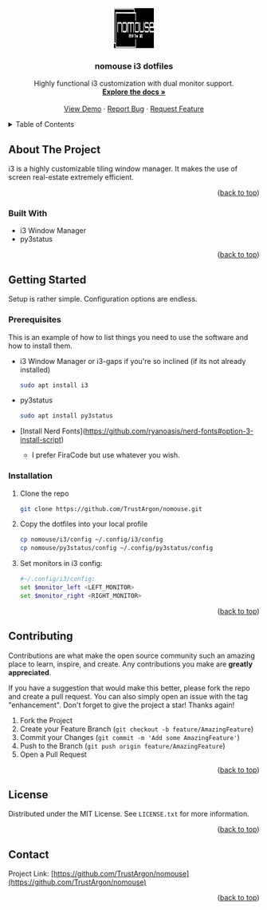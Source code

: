 <div align="center">
  <a href="https://github.com/TrustArgon/nomouse">
    <img src="images/logo.png" alt="Logo" width="80" height="80">
  </a>

<h3 align="center">nomouse i3 dotfiles</h3>

  <p align="center">
    Highly functional i3 customization with dual monitor support.
    <br />
    <a href="https://github.com/TrustArgon/nomouse"><strong>Explore the docs »</strong></a>
    <br />
    <br />
    <a href="https://github.com/TrustArgon/nomouse">View Demo</a>
    ·
    <a href="https://github.com/TrustArgon/nomouse/issues">Report Bug</a>
    ·
    <a href="https://github.com/TrustArgon/nomouse/issues">Request Feature</a>
  </p>
</div>



<!-- TABLE OF CONTENTS -->
<details>
  <summary>Table of Contents</summary>
  <ol>
    <li>
      <a href="#about-the-project">About The Project</a>
      <ul>
        <li><a href="#built-with">Built With</a></li>
      </ul>
    </li>
    <li>
      <a href="#getting-started">Getting Started</a>
      <ul>
        <li><a href="#prerequisites">Prerequisites</a></li>
        <li><a href="#installation">Installation</a></li>
      </ul>
    </li>
    <li><a href="#usage">Usage</a></li>
    <li><a href="#roadmap">Roadmap</a></li>
    <li><a href="#contributing">Contributing</a></li>
    <li><a href="#license">License</a></li>
    <li><a href="#contact">Contact</a></li>
    <li><a href="#acknowledgments">Acknowledgments</a></li>
  </ol>
</details>



<!-- ABOUT THE PROJECT -->
## About The Project

i3 is a highly customizable tiling window manager. It makes the use of screen real-estate extremely efficient. 

<p align="right">(<a href="#readme-top">back to top</a>)</p>



### Built With

* i3 Window Manager
* py3status

<p align="right">(<a href="#readme-top">back to top</a>)</p>



<!-- GETTING STARTED -->
## Getting Started

Setup is rather simple. Configuration options are endless.

### Prerequisites

This is an example of how to list things you need to use the software and how to install them.
* i3 Window Manager or i3-gaps if you're so inclined (if its not already installed)
  ```sh
  sudo apt install i3
  ```
* py3status
  ```sh
  sudo apt install py3status
  ```
* [Install Nerd Fonts](<LeftMouse>https://github.com/ryanoasis/nerd-fonts#option-3-install-script)
  * I prefer FiraCode but use whatever you wish.


### Installation

1. Clone the repo
   ```sh
   git clone https://github.com/TrustArgon/nomouse.git
   ```
2. Copy the dotfiles into your local profile
   ```sh
   cp nomouse/i3/config ~/.config/i3/config
   cp nomouse/py3status/config ~/.config/py3status/config
   ```
4. Set monitors in i3 config:
   ```sh
   #~/.config/i3/config:
   set $monitor_left <LEFT_MONITOR>
   set $monitor_right <RIGHT_MONITOR>
   ```

<p align="right">(<a href="#readme-top">back to top</a>)</p>

<!-- CONTRIBUTING -->
## Contributing

Contributions are what make the open source community such an amazing place to learn, inspire, and create. Any contributions you make are **greatly appreciated**.

If you have a suggestion that would make this better, please fork the repo and create a pull request. You can also simply open an issue with the tag "enhancement".
Don't forget to give the project a star! Thanks again!

1. Fork the Project
2. Create your Feature Branch (`git checkout -b feature/AmazingFeature`)
3. Commit your Changes (`git commit -m 'Add some AmazingFeature'`)
4. Push to the Branch (`git push origin feature/AmazingFeature`)
5. Open a Pull Request

<p align="right">(<a href="#readme-top">back to top</a>)</p>



<!-- LICENSE -->
## License

Distributed under the MIT License. See `LICENSE.txt` for more information.

<p align="right">(<a href="#readme-top">back to top</a>)</p>



<!-- CONTACT -->
## Contact

Project Link: [https://github.com/TrustArgon/nomouse](https://github.com/TrustArgon/nomouse)

<p align="right">(<a href="#readme-top">back to top</a>)</p>

